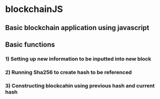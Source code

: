 # blockchainJS

## Basic blockchain application using javascript

## Basic functions

### 1) Setting up new information to be inputted into new block

### 2) Running Sha256 to create hash to be referenced

### 3) Constructing blockcahin using previous hash and current hash
